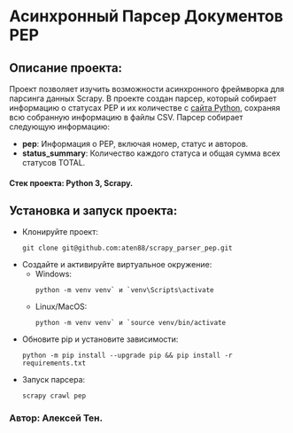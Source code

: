 # Асинхронный Парсер Документов PEP
## Описание проекта:
Проект позволяет изучить возможности асинхронного фреймворка для парсинга данных Scrapy. В проекте создан парсер, который собирает информацию о статусах PEP и их количестве с [сайта Python](https://www.python.org/), сохраняя всю собранную информацию в файлы CSV.
Парсер собирает следующую информацию:
- **pep**: Информация о PEP, включая номер, статус и авторов.
- **status_summary**: Количество каждого статуса и общая сумма всех статусов TOTAL.

#### Стек проекта: Python 3, Scrapy.
## Установка и запуск проекта:
- Клонируйте проект:
  ```
  git clone git@github.com:aten88/scrapy_parser_pep.git
  ```
- Создайте и активируйте виртуальное окружение:
   - Windows:
     ```
     python -m venv venv` и `venv\Scripts\activate
     ```
   - Linux/MacOS:
     ```
     python -m venv venv` и `source venv/bin/activate
     ```
- Обновите pip и установите зависимости:
  ```
  python -m pip install --upgrade pip && pip install -r requirements.txt
  ```
- Запуск парсера:
  ```
  scrapy crawl pep
  ```
### Автор: Алексей Тен.
